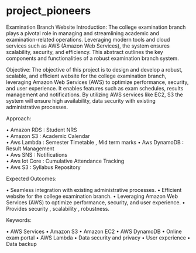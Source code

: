 # project_pioneers
Examination Branch Website
Introduction:
The college examination branch plays a pivotal role in managing and streamlining academic and examination-related operations. Leveraging modern tools and cloud services such as AWS (Amazon Web Services), the system ensures scalability, security, and efficiency. This abstract outlines the key components and functionalities of a robust examination branch system.






Objective:
The objective of this project is to design and develop a robust, scalable, and efficient website for the college examination branch, leveraging Amazon Web Services (AWS) to optimize performance, security, and user experience. It enables features such as exam schedules, results management and notifications. By utilizing AWS services like EC2, S3 the system will ensure high availability, data security with existing administrative processes.






Approach:

•	Amazon RDS        : Student NRS                         
•	Amazon S3         : Academic Calendar                   
•	Aws Lambda        : Semester Timetable , Mid term marks
•	Aws DynamoDB      : Result Management                  
•	Aws SNS           : Notifications                      
•	Aws Iot Core      : Cumulative Attendance Tracking     
•	Aws S3            : Syllabus Repository                






Expected Outcomes:

•	Seamless integration with existing administrative processes.
•	Efficient website for the college examination branch.
•	Leveraging Amazon Web Services (AWS) to optimize performance, security, and user experience.
•	Provides security , scalability , robustness.






Keywords:

•	AWS Services
•	Amazon S3
•	Amazon EC2
•	AWS DynamoDB
•	Online exam portal
•	AWS Lambda
•	Data security and privacy
•	User experience
•	Data backup
